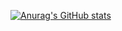 [![Anurag's GitHub stats](https://github-readme-stats.vercel.app/api?username=ducbm-belive&show_icons=true&theme=tokyoNight)](https://github.com/anuraghazra/github-readme-stats)
